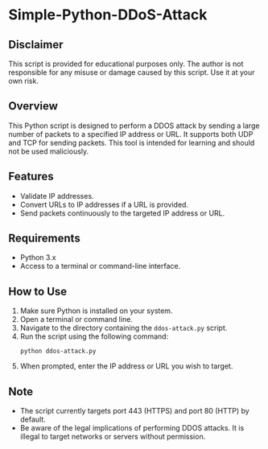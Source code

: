 # Simple-Python-DDoS-Attack


## Disclaimer
This script is provided for educational purposes only. The author is not responsible for any misuse or damage caused by this script. Use it at your own risk.

## Overview
This Python script is designed to perform a DDOS attack by sending a large number of packets to a specified IP address or URL. It supports both UDP and TCP for sending packets. This tool is intended for learning and should not be used maliciously.

## Features
- Validate IP addresses.
- Convert URLs to IP addresses if a URL is provided.
- Send packets continuously to the targeted IP address or URL.

## Requirements
- Python 3.x
- Access to a terminal or command-line interface.

## How to Use
1. Make sure Python is installed on your system.
2. Open a terminal or command line.
3. Navigate to the directory containing the `ddos-attack.py` script.
4. Run the script using the following command:
   ```
   python ddos-attack.py
   ```
5. When prompted, enter the IP address or URL you wish to target.

## Note
- The script currently targets port 443 (HTTPS) and port 80 (HTTP) by default.
- Be aware of the legal implications of performing DDOS attacks. It is illegal to target networks or servers without permission.
